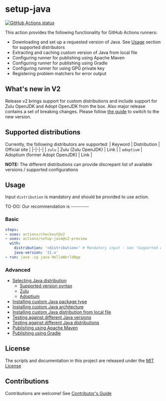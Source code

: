 # setup-java

<p align="left">
  <a href="https://github.com/actions/setup-java"><img alt="GitHub Actions status" src="https://github.com/actions/setup-java/workflows/Main%20workflow/badge.svg"></a>
</p>

This action provides the following functionality for GitHub Actions runners:
- Downloading and set up a requested version of Java. See [Usage](#Usage) section for supported distributors
- Extracting and caching custom version of Java from local file
- Configuring runner for publishing using Apache Maven
- Configuring runner for publishing using Gradle
- Configuring runner for using GPG private key
- Registering problem matchers for error output

## What's new in V2
Release v2 brings support for custom distributions and include support for Zulu OpenJDK and Adopt OpenJDK from the box.
Also major release contains a set of breaking changes. Please follow [the guide](docs/switching-to-v2.md) to switch to the new version.

## Supported distributions
Currently, the following distributors are supported:
| Keyword | Distribution | Official site |
|-|-|-|
| `zulu` | Zulu (Zulu OpenJDK) | Link |
| `adoptium` | Adoptium (former Adopt OpenJDK) | Link |

**NOTE:** The different distributions can provide discrepant list of available versions / supported configurations

## Usage
Input `distribution` is mandatory and should be provided to use action.

TO-DO: Our recommendation is ---------

### Basic
```yaml
steps:
- uses: actions/checkout@v2
- uses: actions/setup-java@v2-preview
  with:
    distribution: '<distribution>' # Mandatory input - see 'Supported distributions' for available options
    java-version: '11.x'
- run: java -cp java HelloWorldApp
```

### Advanced
- [Selecting Java distribution](docs/usage.md#Selecting-Java-distribution)
  - [Supported version syntax](docs/usage.md#Supported-version-syntax)
  - [Zulu](docs/usage.md#Zulu)
  - [Adoptium](docs/usage.md#Adoptium)
- [Installing custom Java package type](docs/usage.md#Installing-custom-Java-package-type)
- [Installing custom Java architecture](docs/usage.md#Installing-custom-Java-architecture)
- [Installing custom Java distribution from local file](docs/usage.md#Installing-Java-from-local-file)
- [Testing against different Java versions](docs/usage.md#Testing-against-different-Java-versions)
- [Testing against different Java distributions](docs/usage.md#Testing-against-different-Java-distributions)
- [Publishing using Apache Maven](docs/usage.md#Publishing-using-Apache-Maven)
- [Publishing using Gradle](docs/usage.md#Publishing-using-Gradle)


## License

The scripts and documentation in this project are released under the [MIT License](LICENSE)

## Contributions

Contributions are welcome!  See [Contributor's Guide](docs/contributors.md)
